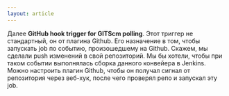 ```yaml
---
layout: article
---
```

Далее **GitHub hook trigger for GITScm polling**. Этот триггер не стандартный, он от плагина Github. Его назначение в том, чтобы запускать job по событию, произошедшему на Github. Скажем, мы сделали push изменений в свой репозиторий. Мы бы хотели, чтобы при таком событии выполнялась сборка данного конвейера в Jenkins. Можно настроить плагин Github, чтобы он получал сигнал от репозитория через веб-хук, после чего проверял репо и запускал эту job.
